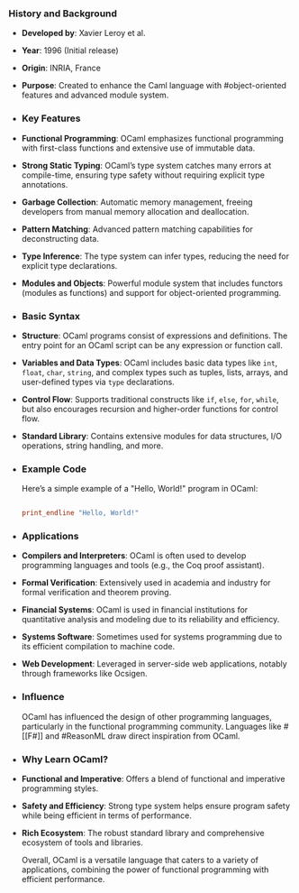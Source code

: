 ### **History and Background**
- **Developed by**: Xavier Leroy et al.
- **Year**: 1996 (Initial release)
- **Origin**: INRIA, France
- **Purpose**: Created to enhance the Caml language with #object-oriented features and advanced module system.
- ### **Key Features**
- **Functional Programming**: OCaml emphasizes functional programming with first-class functions and extensive use of immutable data.
- **Strong Static Typing**: OCaml’s type system catches many errors at compile-time, ensuring type safety without requiring explicit type annotations.
- **Garbage Collection**: Automatic memory management, freeing developers from manual memory allocation and deallocation.
- **Pattern Matching**: Advanced pattern matching capabilities for deconstructing data.
- **Type Inference**: The type system can infer types, reducing the need for explicit type declarations.
- **Modules and Objects**: Powerful module system that includes functors (modules as functions) and support for object-oriented programming.
- ### **Basic Syntax**
- **Structure**: OCaml programs consist of expressions and definitions. The entry point for an OCaml script can be any expression or function call.
- **Variables and Data Types**: OCaml includes basic data types like `int`, `float`, `char`, `string`, and complex types such as tuples, lists, arrays, and user-defined types via `type` declarations.
- **Control Flow**: Supports traditional constructs like `if`, `else`, `for`, `while`, but also encourages recursion and higher-order functions for control flow.
- **Standard Library**: Contains extensive modules for data structures, I/O operations, string handling, and more.
- ### **Example Code**
  
  Here’s a simple example of a "Hello, World!" program in OCaml:
  
  ```ocaml
  
  print_endline "Hello, World!"
  
  ```
- ### **Applications**
- **Compilers and Interpreters**: OCaml is often used to develop programming languages and tools (e.g., the Coq proof assistant).
- **Formal Verification**: Extensively used in academia and industry for formal verification and theorem proving.
- **Financial Systems**: OCaml is used in financial institutions for quantitative analysis and modeling due to its reliability and efficiency.
- **Systems Software**: Sometimes used for systems programming due to its efficient compilation to machine code.
- **Web Development**: Leveraged in server-side web applications, notably through frameworks like Ocsigen.
- ### **Influence**
  
  OCaml has influenced the design of other programming languages, particularly in the functional programming community. Languages like #[[F#]] and #ReasonML draw direct inspiration from OCaml.
- ### **Why Learn OCaml?**
- **Functional and Imperative**: Offers a blend of functional and imperative programming styles.
- **Safety and Efficiency**: Strong type system helps ensure program safety while being efficient in terms of performance.
- **Rich Ecosystem**: The robust standard library and comprehensive ecosystem of tools and libraries.
  
  Overall, OCaml is a versatile language that caters to a variety of applications, combining the power of functional programming with efficient performance.